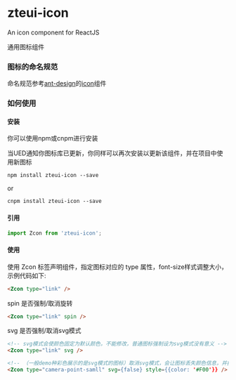# zteui-icon
An icon component for ReactJS

通用图标组件

### 图标的命名规范
命名规范参考[ant-design](https://ant.design/docs/react/introduce-cn)的[icon](https://ant.design/components/icon-cn/)组件

### 如何使用
#### 安装
你可以使用npm或cnpm进行安装

当UED通知你图标库已更新，你同样可以再次安装以更新该组件，并在项目中使用新图标
```text
npm install zteui-icon --save
```
or
```text
cnpm install zteui-icon --save
```


#### 引用
```javascript
import Zcon from 'zteui-icon';
```

#### 使用
使用 Zcon 标签声明组件，指定图标对应的 type 属性，font-size样式调整大小，示例代码如下:
```html
<Zcon type="link" />
```

spin 是否强制/取消旋转
```html
<Zcon type="link" spin />
```

svg 是否强制/取消svg模式
```html
<!-- svg模式会使颜色固定为默认颜色，不能修改，普通图标强制设为svg模式没有意义 -->
<Zcon type="link" svg />

<!-- （一般demo种彩色展示的是svg模式的图标）取消svg模式，会让图标丢失颜色信息，并接受color控制 -->
<Zcon type="camera-point-samll" svg={false} style={{color: '#F00'}} />
```

